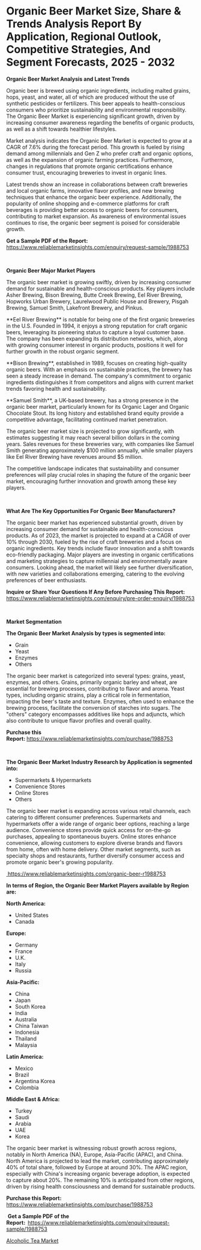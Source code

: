 <p><h1>Organic Beer Market Size, Share & Trends Analysis Report By Application, Regional Outlook, Competitive Strategies, And Segment Forecasts, 2025 - 2032</h1></p><p><strong>Organic Beer Market Analysis and Latest Trends</strong></p>
<p><p>Organic beer is brewed using organic ingredients, including malted grains, hops, yeast, and water, all of which are produced without the use of synthetic pesticides or fertilizers. This beer appeals to health-conscious consumers who prioritize sustainability and environmental responsibility. The Organic Beer Market is experiencing significant growth, driven by increasing consumer awareness regarding the benefits of organic products, as well as a shift towards healthier lifestyles.</p><p>Market analysis indicates the Organic Beer Market is expected to grow at a CAGR of 7.6% during the forecast period. This growth is fueled by rising demand among millennials and Gen Z who prefer craft and organic options, as well as the expansion of organic farming practices. Furthermore, changes in regulations that promote organic certifications enhance consumer trust, encouraging breweries to invest in organic lines.</p><p>Latest trends show an increase in collaborations between craft breweries and local organic farms, innovative flavor profiles, and new brewing techniques that enhance the organic beer experience. Additionally, the popularity of online shopping and e-commerce platforms for craft beverages is providing better access to organic beers for consumers, contributing to market expansion. As awareness of environmental issues continues to rise, the organic beer segment is poised for considerable growth.</p></p>
<p><strong>Get a Sample PDF of the Report:&nbsp;</strong> <a href="https://www.reliablemarketinsights.com/enquiry/request-sample/1988753?utm_campaign=3261&utm_medium=2&utm_source=Github&utm_content=ia&utm_term=07042025&utm_id=organic-beer">https://www.reliablemarketinsights.com/enquiry/request-sample/1988753</a></p>
<p>&nbsp;</p>
<p><strong>Organic Beer Major Market Players</strong></p>
<p><p>The organic beer market is growing swiftly, driven by increasing consumer demand for sustainable and health-conscious products. Key players include Asher Brewing, Bison Brewing, Butte Creek Brewing, Eel River Brewing, Hopworks Urban Brewery, Laurelwood Public House and Brewery, Pisgah Brewing, Samuel Smith, Lakefront Brewery, and Pinkus.</p><p>**Eel River Brewing** is notable for being one of the first organic breweries in the U.S. Founded in 1994, it enjoys a strong reputation for craft organic beers, leveraging its pioneering status to capture a loyal customer base. The company has been expanding its distribution networks, which, along with growing consumer interest in organic products, positions it well for further growth in the robust organic segment.</p><p>**Bison Brewing**, established in 1989, focuses on creating high-quality organic beers. With an emphasis on sustainable practices, the brewery has seen a steady increase in demand. The company's commitment to organic ingredients distinguishes it from competitors and aligns with current market trends favoring health and sustainability.</p><p>**Samuel Smith**, a UK-based brewery, has a strong presence in the organic beer market, particularly known for its Organic Lager and Organic Chocolate Stout. Its long history and established brand equity provide a competitive advantage, facilitating continued market penetration.</p><p>The organic beer market size is projected to grow significantly, with estimates suggesting it may reach several billion dollars in the coming years. Sales revenues for these breweries vary, with companies like Samuel Smith generating approximately $100 million annually, while smaller players like Eel River Brewing have revenues around $5 million.</p><p>The competitive landscape indicates that sustainability and consumer preferences will play crucial roles in shaping the future of the organic beer market, encouraging further innovation and growth among these key players.</p></p>
<p>&nbsp;</p>
<p><strong>What Are The Key Opportunities For Organic Beer Manufacturers?</strong></p>
<p><p>The organic beer market has experienced substantial growth, driven by increasing consumer demand for sustainable and health-conscious products. As of 2023, the market is projected to expand at a CAGR of over 10% through 2030, fueled by the rise of craft breweries and a focus on organic ingredients. Key trends include flavor innovation and a shift towards eco-friendly packaging. Major players are investing in organic certifications and marketing strategies to capture millennial and environmentally aware consumers. Looking ahead, the market will likely see further diversification, with new varieties and collaborations emerging, catering to the evolving preferences of beer enthusiasts.</p></p>
<p><strong>Inquire or Share Your Questions If Any Before Purchasing This Report:</strong> <a href="https://www.reliablemarketinsights.com/enquiry/pre-order-enquiry/1988753?utm_campaign=3261&utm_medium=2&utm_source=Github&utm_content=ia&utm_term=07042025&utm_id=organic-beer">https://www.reliablemarketinsights.com/enquiry/pre-order-enquiry/1988753</a></p>
<p>&nbsp;</p>
<p><strong>Market Segmentation</strong></p>
<p><strong>The Organic Beer Market Analysis by types is segmented into:</strong></p>
<p><ul><li>Grain</li><li>Yeast</li><li>Enzymes</li><li>Others</li></ul></p>
<p><p>The organic beer market is categorized into several types: grains, yeast, enzymes, and others. Grains, primarily organic barley and wheat, are essential for brewing processes, contributing to flavor and aroma. Yeast types, including organic strains, play a critical role in fermentation, impacting the beer's taste and texture. Enzymes, often used to enhance the brewing process, facilitate the conversion of starches into sugars. The "others" category encompasses additives like hops and adjuncts, which also contribute to unique flavor profiles and overall quality.</p></p>
<p><strong>Purchase this Report:&nbsp;</strong><a href="https://www.reliablemarketinsights.com/purchase/1988753?utm_campaign=3261&utm_medium=2&utm_source=Github&utm_content=ia&utm_term=07042025&utm_id=organic-beer">https://www.reliablemarketinsights.com/purchase/1988753</a></p>
<p>&nbsp;</p>
<p><strong>The Organic Beer Market Industry Research by Application is segmented into:</strong></p>
<p><ul><li>Supermarkets & Hypermarkets</li><li>Convenience Stores</li><li>Online Stores</li><li>Others</li></ul></p>
<p><p>The organic beer market is expanding across various retail channels, each catering to different consumer preferences. Supermarkets and hypermarkets offer a wide range of organic beer options, reaching a large audience. Convenience stores provide quick access for on-the-go purchases, appealing to spontaneous buyers. Online stores enhance convenience, allowing customers to explore diverse brands and flavors from home, often with home delivery. Other market segments, such as specialty shops and restaurants, further diversify consumer access and promote organic beer's growing popularity.</p></p>
<p><a href="https://www.reliablemarketinsights.com/organic-beer-r1988753?utm_campaign=3261&utm_medium=2&utm_source=Github&utm_content=ia&utm_term=07042025&utm_id=organic-beer">&nbsp;https://www.reliablemarketinsights.com/organic-beer-r1988753</a></p>
<p><strong>In terms of Region, the Organic Beer Market Players available by Region are:</strong></p>
<p>
    <p> <strong> North America: </strong>
        <ul>
            <li>United States</li>
            <li>Canada</li>
        </ul>
        </p> 
    <p> <strong> Europe: </strong>
        <ul>
            <li>Germany</li>
            <li>France</li>
            <li>U.K.</li>
            <li>Italy</li>
            <li>Russia</li>
        </ul>
        </p> 
    <p> <strong> Asia-Pacific: </strong>
        <ul>
            <li>China</li>
            <li>Japan</li>
            <li>South Korea</li>
            <li>India</li>
            <li>Australia</li>
            <li>China Taiwan</li>
            <li>Indonesia</li>
            <li>Thailand</li>
            <li>Malaysia</li>
        </ul>
        </p> 
    <p> <strong> Latin America: </strong>
        <ul>
            <li>Mexico</li>
            <li>Brazil</li>
            <li>Argentina Korea</li>
            <li>Colombia</li>
        </ul>
        </p> 
    <p> <strong> Middle East & Africa: </strong>
        <ul>
            <li>Turkey</li>
            <li>Saudi</li>
            <li>Arabia</li>
            <li>UAE</li>
            <li>Korea</li>
        </ul>
    </p>
    </p>
<p><p>The organic beer market is witnessing robust growth across regions, notably in North America (NA), Europe, Asia-Pacific (APAC), and China. North America is projected to lead the market, contributing approximately 40% of total share, followed by Europe at around 30%. The APAC region, especially with China's increasing organic beverage adoption, is expected to capture about 20%. The remaining 10% is anticipated from other regions, driven by rising health consciousness and demand for sustainable products.</p></p>
<p><strong>Purchase this Report: </strong><a href="https://www.reliablemarketinsights.com/purchase/1988753?utm_campaign=3261&utm_medium=2&utm_source=Github&utm_content=ia&utm_term=07042025&utm_id=organic-beer">https://www.reliablemarketinsights.com/purchase/1988753</a></p>
<p>&nbsp;<strong>Get a Sample PDF of the Report:&nbsp;&nbsp;</strong><a href="https://www.reliablemarketinsights.com/enquiry/request-sample/1988753?utm_campaign=3261&utm_medium=2&utm_source=Github&utm_content=ia&utm_term=07042025&utm_id=organic-beer">https://www.reliablemarketinsights.com/enquiry/request-sample/1988753</a></p>
<p><strong></strong></p>
<p><p><a href="https://github.com/lynlynyusay/Market-Research-Report-List-1/blob/main/alcoholic-tea-market.md?utm_campaign=3261&utm_medium=2&utm_source=Github&utm_content=ia&utm_term=07042025&utm_id=organic-beer">Alcoholic Tea Market</a></p></p>